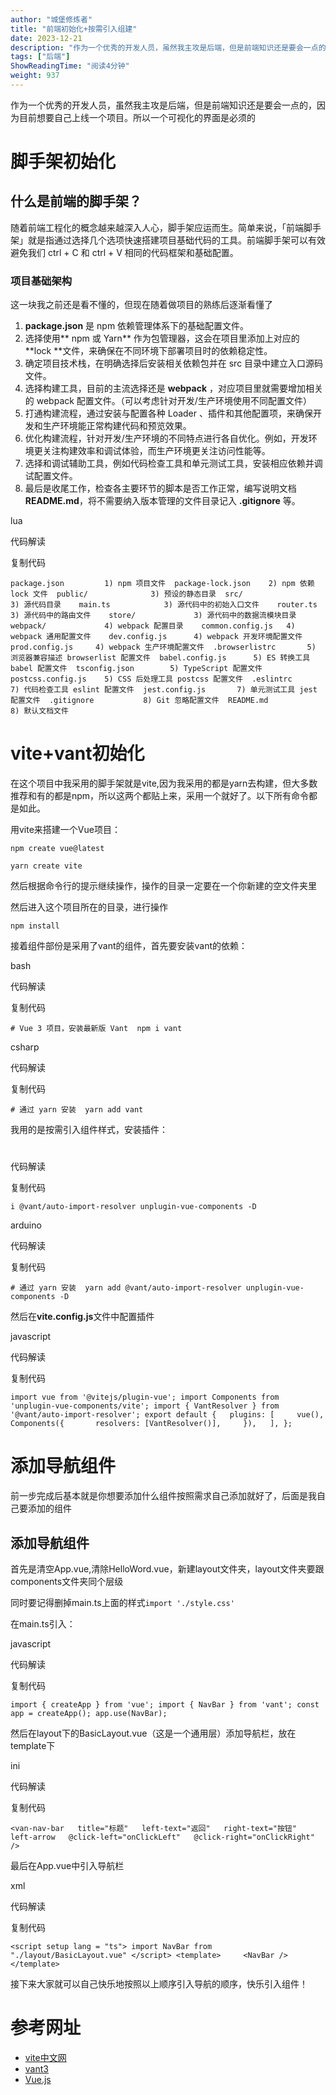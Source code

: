 ```yaml
---
author: "城堡修炼者"
title: "前端初始化+按需引入组建"
date: 2023-12-21
description: "作为一个优秀的开发人员，虽然我主攻是后端，但是前端知识还是要会一点的，因为目前想要自己上线一个项目。所以一个可视化的界面是必须的脚手架初始化什么是前端的脚手架？随着前端工程化的概念越来越深入人心"
tags: ["后端"]
ShowReadingTime: "阅读4分钟"
weight: 937
---
```

作为一个优秀的开发人员，虽然我主攻是后端，但是前端知识还是要会一点的，因为目前想要自己上线一个项目。所以一个可视化的界面是必须的

脚手架初始化
======

什么是前端的脚手架？
----------

随着前端工程化的概念越来越深入人心，脚手架应运而生。简单来说，「前端脚手架」就是指通过选择几个选项快速搭建项目基础代码的工具。前端脚手架可以有效避免我们 ctrl + C 和 ctrl + V 相同的代码框架和基础配置。

### 项目基础架构

这一块我之前还是看不懂的，但现在随着做项目的熟练后逐渐看懂了

1.  **package.json** 是 npm 依赖管理体系下的基础配置文件。
2.  选择使用\*\* npm 或 Yarn\*\* 作为包管理器，这会在项目里添加上对应的 \*\*lock \*\*文件，来确保在不同环境下部署项目时的依赖稳定性。
3.  确定项目技术栈，在明确选择后安装相关依赖包并在 src 目录中建立入口源码文件。
4.  选择构建工具，目前的主流选择还是 **webpack** ，对应项目里就需要增加相关的 webpack 配置文件。（可以考虑针对开发/生产环境使用不同配置文件）
5.  打通构建流程，通过安装与配置各种 Loader 、插件和其他配置项，来确保开发和生产环境能正常构建代码和预览效果。
6.  优化构建流程，针对开发/生产环境的不同特点进行各自优化。例如，开发环境更关注构建效率和调试体验，而生产环境更关注访问性能等。
7.  选择和调试辅助工具，例如代码检查工具和单元测试工具，安装相应依赖并调试配置文件。
8.  最后是收尾工作，检查各主要环节的脚本是否工作正常，编写说明文档 **README.md**，将不需要纳入版本管理的文件目录记入 **.gitignore** 等。

lua

 代码解读

复制代码

`package.json         1) npm 项目文件  package-lock.json    2) npm 依赖 lock 文件  public/              3) 预设的静态目录  src/                 3) 源代码目录    main.ts            3) 源代码中的初始入口文件    router.ts          3) 源代码中的路由文件    store/             3) 源代码中的数据流模块目录  webpack/             4) webpack 配置目录    common.config.js   4) webpack 通用配置文件    dev.config.js      4) webpack 开发环境配置文件    prod.config.js     4) webpack 生产环境配置文件  .browserlistrc       5) 浏览器兼容描述 browserlist 配置文件  babel.config.js      5) ES 转换工具 babel 配置文件  tsconfig.json        5) TypeScript 配置文件  postcss.config.js    5) CSS 后处理工具 postcss 配置文件  .eslintrc            7) 代码检查工具 eslint 配置文件  jest.config.js       7) 单元测试工具 jest 配置文件  .gitignore           8) Git 忽略配置文件  README.md            8) 默认文档文件`

vite+vant初始化
============

在这个项目中我采用的脚手架就是vite,因为我采用的都是yarn去构建，但大多数推荐和有的都是npm，所以这两个都贴上来，采用一个就好了。以下所有命令都是如此。

用vite来搭建一个Vue项目：

`npm create vue@latest`

`yarn create vite`

然后根据命令行的提示继续操作，操作的目录一定要在一个你新建的空文件夹里

然后进入这个项目所在的目录，进行操作

`npm install`

接着组件部份是采用了vant的组件，首先要安装vant的依赖：

bash

 代码解读

复制代码

`# Vue 3 项目，安装最新版 Vant  npm i vant`

csharp

 代码解读

复制代码

`# 通过 yarn 安装  yarn add vant`

我用的是按需引入组件样式，安装插件：

#

 代码解读

复制代码

`i @vant/auto-import-resolver unplugin-vue-components -D`

arduino

 代码解读

复制代码

`# 通过 yarn 安装  yarn add @vant/auto-import-resolver unplugin-vue-components -D`

然后在**vite.config.js**文件中配置插件

javascript

 代码解读

复制代码

`import vue from '@vitejs/plugin-vue'; import Components from 'unplugin-vue-components/vite'; import { VantResolver } from '@vant/auto-import-resolver'; export default {   plugins: [     vue(),     Components({       resolvers: [VantResolver()],     }),   ], };`

添加导航组件
======

前一步完成后基本就是你想要添加什么组件按照需求自己添加就好了，后面是我自己要添加的组件

添加导航组件
------

首先是清空App.vue,清除HelloWord.vue，新建layout文件夹，layout文件夹要跟components文件夹同个层级

同时要记得删掉main.ts上面的样式`import './style.css'`

在main.ts引入：

javascript

 代码解读

复制代码

`import { createApp } from 'vue'; import { NavBar } from 'vant'; const app = createApp(); app.use(NavBar);`

然后在layout下的BasicLayout.vue（这是一个通用层）添加导航栏，放在template下

ini

 代码解读

复制代码

`<van-nav-bar   title="标题"   left-text="返回"   right-text="按钮"   left-arrow   @click-left="onClickLeft"   @click-right="onClickRight" />`

最后在App.vue中引入导航栏

xml

 代码解读

复制代码

`<script setup lang = "ts"> import NavBar from "./layout/BasicLayout.vue" </script> <template>     <NavBar /> </template>`

接下来大家就可以自己快乐地按照以上顺序引入导航的顺序，快乐引入组件！

参考网址
====

*   [vite中文网](https://link.juejin.cn?target=https%3A%2F%2Fvitejs.cn%2Fguide%2F%23scaffolding-your-first-vite-project "https://vitejs.cn/guide/#scaffolding-your-first-vite-project")
*   [vant3](https://link.juejin.cn?target=https%3A%2F%2Fvant-contrib.gitee.io%2Fvant%2F "https://vant-contrib.gitee.io/vant/")
*   [Vue.js](https://link.juejin.cn?target=https%3A%2F%2Fcn.vuejs.org%2Fguide%2Fscaling-up%2Ftooling.html "https://cn.vuejs.org/guide/scaling-up/tooling.html")